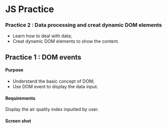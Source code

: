 # JS Practice

### Practice 2 : Data processing and creat dynamic DOM elements
* Learn how to deal with data;
* Creat dynamic DOM elements to show the content.

## Practice 1 : DOM events
#### Purpose
* Understand the basic concept of DOM;
* Use DOM event to display the data input.
#### Requirements
Display the air quality index inputted by user.
#### Screen shot
